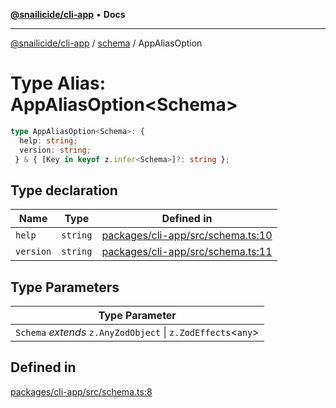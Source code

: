 [**@snailicide/cli-app**](../../../README.md) • **Docs**

---

[@snailicide/cli-app](../../../README.md) / [schema](../README.md) / AppAliasOption

# Type Alias: AppAliasOption\<Schema\>

```ts
type AppAliasOption<Schema>: {
  help: string;
  version: string;
 } & { [Key in keyof z.infer<Schema>]?: string };
```

## Type declaration

| Name | Type | Defined in |
| --- | --- | --- |
| `help` | `string` | [packages/cli-app/src/schema.ts:10](https://github.com/gbtunney/snailicide-monorepo/blob/branch/packages/cli-app/src/schema.ts#L10) |
| `version` | `string` | [packages/cli-app/src/schema.ts:11](https://github.com/gbtunney/snailicide-monorepo/blob/branch/packages/cli-app/src/schema.ts#L11) |

## Type Parameters

| Type Parameter                                                 |
| -------------------------------------------------------------- |
| `Schema` _extends_ `z.AnyZodObject` \| `z.ZodEffects`\<`any`\> |

## Defined in

[packages/cli-app/src/schema.ts:8](https://github.com/gbtunney/snailicide-monorepo/blob/branch/packages/cli-app/src/schema.ts#L8)
